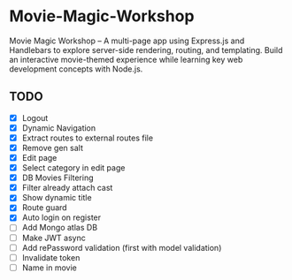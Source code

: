 # Movie-Magic-Workshop
Movie Magic Workshop – A multi-page app using Express.js and Handlebars to explore server-side rendering, routing, and templating. Build an interactive movie-themed experience while learning key web development concepts with Node.js.


## TODO
 - [x] Logout
 - [x] Dynamic Navigation
 - [x] Extract routes to external routes file
 - [x] Remove gen salt
 - [x] Edit page
 - [x] Select category in edit page
 - [x] DB Movies Filtering
 - [x] Filter already attach cast
 - [x] Show dynamic title
 - [x] Route guard
 - [x] Auto login on register
 - [ ] Add Mongo atlas DB
 - [ ] Make JWT async
 - [ ] Add rePassword validation (first with model validation)
 - [ ] Invalidate token
 - [ ] Name in movie